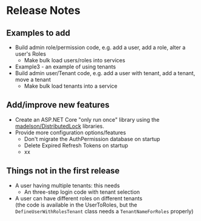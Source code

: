 # Release Notes

## Examples to add

- Build admin role/permission code, e.g. add a user, add a role, alter a user's Roles
  - Make bulk load users/roles into services
- Example3 - an example of using tenants
- Build admin user/Tenant code, e.g. add a user with tenant, add a tenant, move a tenant
  - Make bulk load tenants into a service

## Add/improve new features

- Create an ASP.NET Core "only run once" library using the [madelson/DistributedLock](https://github.com/madelson/DistributedLock) libraries.
- Provide more configuration options/features
  - Don't migrate the AuthPermission database on startup
  - Delete Expired Refresh Tokens on startup
  - xx

## Things not in the first release

- A user having multiple tenants: this needs
  - An three-step login code with tenant selection
- A user can have different roles on different tenants  
(the code is available in the UserToRoles, but the `DefineUserWithRolesTenant` class needs a `TenantNameForRoles` properly)